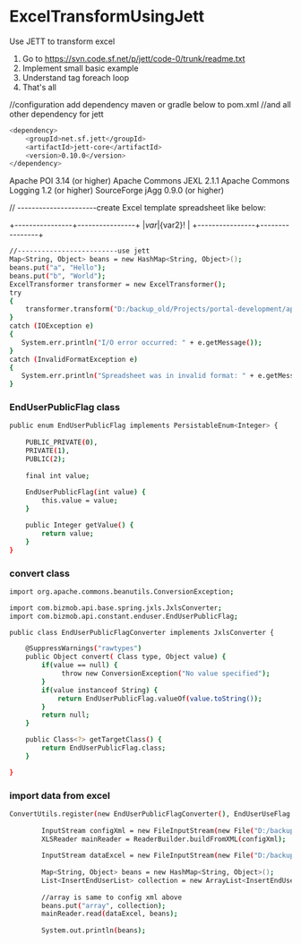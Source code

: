 # ExcelTransformUsingJett
Use JETT to transform excel

1. Go to https://svn.code.sf.net/p/jett/code-0/trunk/readme.txt
2. Implement small basic example
2. Understand tag foreach loop
3. That's all

//configuration add dependency maven or gradle below to pom.xml
//and all other dependency for jett
```sh
<dependency>
    <groupId>net.sf.jett</groupId>
    <artifactId>jett-core</artifactId>
    <version>0.10.0</version>
</dependency>
```

Apache POI 3.14 (or higher)
Apache Commons JEXL 2.1.1
Apache Commons Logging 1.2 (or higher)
SourceForge jAgg 0.9.0 (or higher)


// ----------------------create Excel template spreadsheet like below:

+----------------+----------------+
|${var}          |${var2}!        |
+----------------+----------------+

```sh
//-------------------------use jett
Map<String, Object> beans = new HashMap<String, Object>();
beans.put("a", "Hello");
beans.put("b", "World");
ExcelTransformer transformer = new ExcelTransformer();
try
{
    transformer.transform("D:/backup_old/Projects/portal-development/api-server/BIZMOB_HOME/admin/config/jxls/template/template.xlsx", "D:/result.xlsx", beans);
}
catch (IOException e)
{
   System.err.println("I/O error occurred: " + e.getMessage());
}
catch (InvalidFormatException e)
{
   System.err.println("Spreadsheet was in invalid format: " + e.getMessage());
}
```

### EndUserPublicFlag class
```sh
public enum EndUserPublicFlag implements PersistableEnum<Integer> {
	
	PUBLIC_PRIVATE(0),  
	PRIVATE(1),
	PUBLIC(2);
	
	final int value;
	
	EndUserPublicFlag(int value) {
		this.value = value;
	}

	public Integer getValue() {
		return value;
	}
}
```

### convert class
```sh
import org.apache.commons.beanutils.ConversionException;

import com.bizmob.api.base.spring.jxls.JxlsConverter;
import com.bizmob.api.constant.enduser.EndUserPublicFlag;

public class EndUserPublicFlagConverter implements JxlsConverter {

	@SuppressWarnings("rawtypes")
	public Object convert( Class type, Object value) {
		if(value == null) {
			 throw new ConversionException("No value specified");
		}
		if(value instanceof String) {
			return EndUserPublicFlag.valueOf(value.toString());
		}
		return null;
	}

	public Class<?> getTargetClass() {
		return EndUserPublicFlag.class;
	}

}
```

### import data from excel
```sh
ConvertUtils.register(new EndUserPublicFlagConverter(), EndUserUseFlag.class);
		
		InputStream configXml = new FileInputStream(new File("D:/backup_old/Projects/portal-development/api-server/BIZMOB_HOME/admin/config/jxls/parsers/UserParser.xml"));
	    XLSReader mainReader = ReaderBuilder.buildFromXML(configXml);
	    
	    InputStream dataExcel = new FileInputStream(new File("D:/backup_old/Projects/portal-development/api-server/BIZMOB_HOME/admin/config/jxls/download/user_register_excel_template.xls"));
	    
	    Map<String, Object> beans = new HashMap<String, Object>();
	    List<InsertEndUserList> collection = new ArrayList<InsertEndUserList>();
	    
	    //array is same to config xml above
	    beans.put("array", collection);
	    mainReader.read(dataExcel, beans);
	    
	    System.out.println(beans);
```

